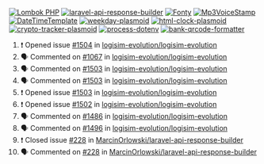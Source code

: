 [![Lombok PHP](https://github-readme-stats.vercel.app/api/pin/?username=MarcinOrlowski&repo=lombok-php&theme=default&hide_border=true&title_color=87c9c3&text_color=62696d&icon_color=636a6d&bg_color=30393e)](https://github.com/MarcinOrlowski/lombok-php)
[![laravel-api-response-builder](https://github-readme-stats.vercel.app/api/pin/?username=MarcinOrlowski&repo=laravel-api-response-builder&theme=default&hide_border=true&title_color=87c9c3&text_color=62696d&icon_color=636a6d&bg_color=30393e)](https://github.com/MarcinOrlowski/laravel-api-response-builder)
[![Fonty](https://github-readme-stats.vercel.app/api/pin/?username=MarcinOrlowski&repo=Fonty&theme=default&hide_border=true&title_color=87c9c3&text_color=62696d&icon_color=636a6d&bg_color=30393e)](https://github.com/MarcinOrlowski/Fonty)
[![Mp3VoiceStamp](https://github-readme-stats.vercel.app/api/pin/?username=MarcinOrlowski&repo=Mp3VoiceStamp&theme=default&hide_border=true&title_color=87c9c3&text_color=62696d&icon_color=636a6d&bg_color=30393e)](https://github.com/MarcinOrlowski/Mp3VoiceStamp)
[![DateTimeTemplate](https://github-readme-stats.vercel.app/api/pin/?username=MarcinOrlowski&repo=DateTimeTemplate&theme=default&hide_border=true&title_color=87c9c3&text_color=62696d&icon_color=636a6d&bg_color=30393e)](https://github.com/MarcinOrlowski/DateTimeTemplate)
[![weekday-plasmoid](https://github-readme-stats.vercel.app/api/pin/?username=MarcinOrlowski&repo=weekday-plasmoid&theme=default&hide_border=true&title_color=87c9c3&text_color=62696d&icon_color=636a6d&bg_color=30393e)](https://github.com/MarcinOrlowski/weekday-plasmoid)
[![html-clock-plasmoid](https://github-readme-stats.vercel.app/api/pin/?username=MarcinOrlowski&repo=html-clock-plasmoid&theme=default&hide_border=true&title_color=87c9c3&text_color=62696d&icon_color=636a6d&bg_color=30393e)](https://github.com/MarcinOrlowski/html-clock-plasmoid)
[![crypto-tracker-plasmoid](https://github-readme-stats.vercel.app/api/pin/?username=MarcinOrlowski&repo=crypto-tracker-plasmoid&theme=default&hide_border=true&title_color=87c9c3&text_color=62696d&icon_color=636a6d&bg_color=30393e)](https://github.com/MarcinOrlowski/crypto-tracker-plasmoid)
[![process-dotenv](https://github-readme-stats.vercel.app/api/pin/?username=MarcinOrlowski&repo=process-dotenv&theme=default&hide_border=true&title_color=87c9c3&text_color=62696d&icon_color=636a6d&bg_color=30393e)](https://github.com/MarcinOrlowski/process-dotenv)
[![bank-qrcode-formatter](https://github-readme-stats.vercel.app/api/pin/?username=MarcinOrlowski&repo=bank-qrcode-formatter&theme=default&hide_border=true&title_color=87c9c3&text_color=62696d&icon_color=636a6d&bg_color=30393e)](https://github.com/MarcinOrlowski/bank-qrcode-formatter)

<!--START_SECTION:activity-->
1. ❗️ Opened issue [#1504](https://github.com/logisim-evolution/logisim-evolution/issues/1504) in [logisim-evolution/logisim-evolution](https://github.com/logisim-evolution/logisim-evolution)
2. 🗣 Commented on [#1067](https://github.com/logisim-evolution/logisim-evolution/issues/1067) in [logisim-evolution/logisim-evolution](https://github.com/logisim-evolution/logisim-evolution)
3. 🗣 Commented on [#1503](https://github.com/logisim-evolution/logisim-evolution/issues/1503) in [logisim-evolution/logisim-evolution](https://github.com/logisim-evolution/logisim-evolution)
4. 🗣 Commented on [#1503](https://github.com/logisim-evolution/logisim-evolution/issues/1503) in [logisim-evolution/logisim-evolution](https://github.com/logisim-evolution/logisim-evolution)
5. ❗️ Opened issue [#1503](https://github.com/logisim-evolution/logisim-evolution/issues/1503) in [logisim-evolution/logisim-evolution](https://github.com/logisim-evolution/logisim-evolution)
6. ❗️ Opened issue [#1502](https://github.com/logisim-evolution/logisim-evolution/issues/1502) in [logisim-evolution/logisim-evolution](https://github.com/logisim-evolution/logisim-evolution)
7. 🗣 Commented on [#1486](https://github.com/logisim-evolution/logisim-evolution/issues/1486) in [logisim-evolution/logisim-evolution](https://github.com/logisim-evolution/logisim-evolution)
8. 🗣 Commented on [#1496](https://github.com/logisim-evolution/logisim-evolution/issues/1496) in [logisim-evolution/logisim-evolution](https://github.com/logisim-evolution/logisim-evolution)
9. ❗️ Closed issue [#228](https://github.com/MarcinOrlowski/laravel-api-response-builder/issues/228) in [MarcinOrlowski/laravel-api-response-builder](https://github.com/MarcinOrlowski/laravel-api-response-builder)
10. 🗣 Commented on [#228](https://github.com/MarcinOrlowski/laravel-api-response-builder/issues/228) in [MarcinOrlowski/laravel-api-response-builder](https://github.com/MarcinOrlowski/laravel-api-response-builder)
<!--END_SECTION:activity-->

